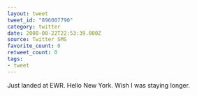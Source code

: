 ```yaml
---
layout: tweet
tweet_id: "896007790"
category: twitter
date: 2008-08-22T22:53:39.000Z
source: Twitter SMS
favorite_count: 0
retweet_count: 0
tags:
- tweet
---
```


Just landed at EWR. Hello New York. Wish I was staying longer.
